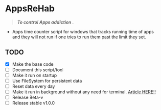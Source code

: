 # AppsReHab

> **_To control Apps addiction_** .

- Apps time counter script for windows that tracks running time of apps and they will not run if one tries to run them past the limit they set.

## TODO

- [x] Make the base code
- [ ] Document this script/tool
- [ ] Make it run on startup
- [ ] Use FileSystem for persistent data
- [ ] Reset data every day
- [ ] Make it run in background without any need for terminal. [Article HERE!!](https://www.geeksforgeeks.org/how-to-run-a-node-js-app-as-a-background-service/)
- [ ] Release Beta-v
- [ ] Release stable v1.0.0
